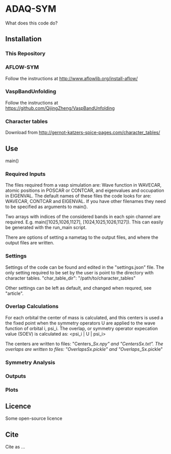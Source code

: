 # ADAQ-SYM
What does this code do?

## Installation 

### This Repository

### AFLOW-SYM
Follow the instructions at http://www.aflowlib.org/install-aflow/

### VaspBandUnfolding
Follow the instructions at https://github.com/QijingZheng/VaspBandUnfolding

### Character tables
Download from http://gernot-katzers-spice-pages.com/character_tables/

## Use

main() 

### Required Inputs
The files required from a vasp simulation are: 
Wave function in WAVECAR, atomic positions in POSCAR or CONTCAR, and eigenvalues and occupation in EIGENVAL.
The default names of these files the code looks for are: WAVECAR, CONTCAR and EIGENVAL. If you have other filenames they need to be specified as arguments to main().

Two arrays with indices of the considered bands in each spin channel are required.
E.g. main([1025,1026,1127], [1024,1025,1026,1127]). This can easily be generated with the run_main script.

There are options of setting a nametag to the output files, and where the output files are written.

### Settings
Settings of the code can be found and edited in the "settings.json" file.
The only setting required to be set by the user is point to the directory with character tables.
"char_table_dir": "/path/to/character_tables"

Other settings can be left as default, and changed when requred, see "article".

### Overlap Calculations
For each orbital the center of mass is calculated, and this centers is used a the fixed point when the symmetry operators U are applied to the wave function  of orbital i, psi_i. The overlap, or symmetry operator expecation value (SOEV) is calculated as:
<psi_i | U | psi_i>

The centers are written to files: "Centers_*_Sx.npy" and "Centers_*_Sx.txt".
The overlaps are written to files: "Overlaps_*_Sx.pickle" and "Overlaps_*_Sx.pickle"

### Symmetry Analysis


### Outputs 


### Plots


## Licence
Some open-source licence 

## Cite
Cite as ...




